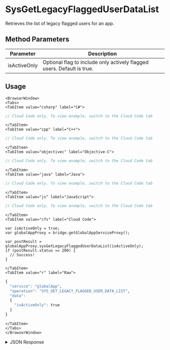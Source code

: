 # SysGetLegacyFlaggedUserDataList

Retrieves the list of legacy flagged users for an app.

<PartialServop service_name="globalApp" operation_name="SYS_GET_LEGACY_FLAGGED_USER_DATA_LIST" />

## Method Parameters
Parameter | Description
--------- | -----------
isActiveOnly | Optional flag to include only actively flagged users. Default is true.

## Usage

```mdx-code-block
<BrowserWindow>
<Tabs>
<TabItem value="csharp" label="C#">
```

```csharp
// Cloud Code only. To view example, switch to the Cloud Code tab
```

```mdx-code-block
</TabItem>
<TabItem value="cpp" label="C++">
```

```cpp
// Cloud Code only. To view example, switch to the Cloud Code tab
```

```mdx-code-block
</TabItem>
<TabItem value="objectivec" label="Objective-C">
```

```objectivec
// Cloud Code only. To view example, switch to the Cloud Code tab
```

```mdx-code-block
</TabItem>
<TabItem value="java" label="Java">
```

```java
// Cloud Code only. To view example, switch to the Cloud Code tab
```

```mdx-code-block
</TabItem>
<TabItem value="js" label="JavaScript">
```

```javascript
// Cloud Code only. To view example, switch to the Cloud Code tab
```

```mdx-code-block
</TabItem>
<TabItem value="cfs" label="Cloud Code">
```

```cfscript
var isActiveOnly = true;
var globalAppProxy = bridge.getGlobalAppServiceProxy();

var postResult = globalAppProxy.sysGetLegacyFlaggedUserDataList(isActiveOnly);
if (postResult.status == 200) {
  // Success!
}
```

```mdx-code-block
</TabItem>
<TabItem value="r" label="Raw">
```

```r
{
  "service": "globalApp",
  "operation": "SYS_GET_LEGACY_FLAGGED_USER_DATA_LIST",
  "data":
  {
    "isActiveOnly": true
  }
}
```

```mdx-code-block
</TabItem>
</Tabs>
</BrowserWindow>
```

<details>
<summary>JSON Response</summary>

```json
{
  "data": {
    "f76698c7-bb0c-439a-a46d-44b5f6ca6e15": {
      "isActive": true,
      "notes": "This is a note about the player.",
      "updatedAt": 1666991622419,
      "profileId": "f76698c7-bb0c-439a-a46d-44b5f6ca6e15",
      "playerName": "",
      "summaryFriendData": null,
      "pictureUrl": null
    }
  },
  "status": 200
}
```
</details>

